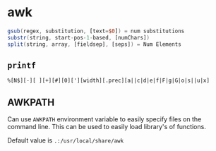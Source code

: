 # awk

```awk
gsub(regex, substitution, [text=$0]) = num substitutions
substr(string, start-pos-1-based, [numChars])
split(string, array, [fieldsep], [seps]) = Num Elements
```

## `printf`

```
%[N$][-][ ][+][#][0]['][width][.prec][a||c|d|e|f|F|g|G|o|s||u|x]
```

## AWKPATH

Can use `AWKPATH` environment variable to easily specify files on the
command line. This can be used to easily load library's of functions.

Default value is `.:/usr/local/share/awk`
